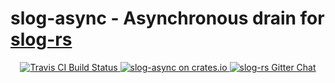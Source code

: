 # slog-async - Asynchronous drain for [slog-rs][slog-rs]

<p align="center">
  <a href="https://travis-ci.org/slog-rs/async">
      <img src="https://img.shields.io/travis/slog-rs/async/master.svg" alt="Travis CI Build Status">
  </a>

  <a href="https://crates.io/crates/slog-async">
      <img src="https://img.shields.io/crates/d/slog-async.svg" alt="slog-async on crates.io">
  </a>

  <a href="https://gitter.im/dpc/slog-async">
      <img src="https://img.shields.io/gitter/room/dpc/slog-rs.svg" alt="slog-rs Gitter Chat">
  </a>
</p>

[slog-rs]: //github.com/slog-rs/core
